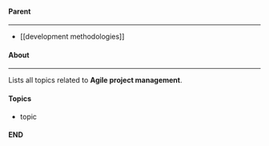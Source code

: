#### Parent
- - -
- [[development methodologies]]

#### About
---
Lists all topics related to **Agile project management**.

#### Topics
- topic

#### END



